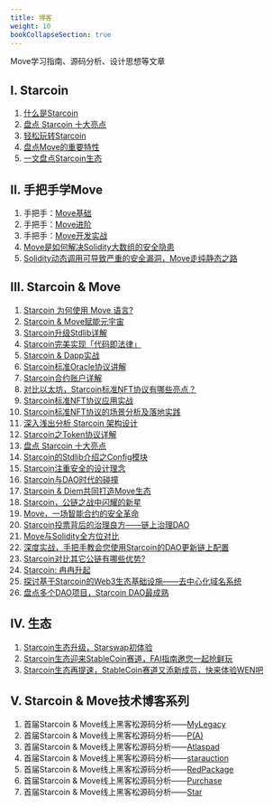 ```yaml
---
title: 博客
weight: 10
bookCollapseSection: true
---
```


Move学习指南、源码分析、设计思想等文章

<!--more-->


## I. Starcoin

1. [什么是Starcoin](https://starcoin.org/zh/developer/blog/what_is_starcoin)
1. [盘点 Starcoin 十大亮点](http://westar.io/blog/starcoin_features/)
1. [轻松玩转Starcoin](https://starcoin.org/zh/developer/blog/starcoin_stc_user)
1. [盘点Move的重要特性](https://starcoin.org/zh/developer/blog/starcoin_movelang)
1. [一文盘点Starcoin生态](https://starcoin.org/zh/developer/blog/starcoin_ecology)



## II. 手把手学Move

1. 手把手：[Move基础](https://move-book.com/cn/index.html)
2. 手把手：[Move进阶](https://starcoin.org/zh/developer/blog/move_advanced_tutorial/)
3. 手把手：[Move开发实战](https://starcoin.org/zh/developer/blog/move_development/)
3. [Move是如何解决Solidity大数组的安全隐患](https://starcoin.org/zh/developer/blog/move_big_vec/)
3. [Solidity动态调用可导致严重的安全漏洞，Move走纯静态之路](https://starcoin.org/zh/developer/blog/move_static/)



## III. Starcoin & Move

1. [Starcoin 为何使用 Move 语言?](https://starcoin.org/zh/developer/blog/starcoin_move_resource)
2. [Starcoin & Move赋能元宇宙](https://starcoin.org/zh/developer/blog/starcoin_metaverse)
3. [Starcoin升级Stdlib详解](https://starcoin.org/zh/developer/blog/starcoin_stdlib_upgrade)
4. [Starcoin完美实现「代码即法律」](https://starcoin.org/zh/developer/blog/starcoin_code_is_law)
5. [Starcoin & Dapp实战](https://starcoin.org/zh/developer/blog/starcoin_dapp)
6. [Starcoin标准Oracle协议讲解](https://starcoin.org/zh/developer/blog/starcoin_oracle_protocol)
7. [Starcoin合约账户详解](https://starcoin.org/zh/developer/blog/starcoin_contract_account)
8. [对比以太坊，Starcoin标准NFT协议有哪些亮点？](https://starcoin.org/zh/developer/blog/starcoin_nft_protocol)
9. [Starcoin标准NFT协议应用实战](https://starcoin.org/zh/developer/blog/starcoin_merkle_nft)
10. [Starcoin标准NFT协议的场景分析及落地实践](https://starcoin.org/zh/developer/blog/starcoin_nft_application)
11. [深入浅出分析 Starcoin 架构设计](http://westar.io/blog/starcoin_arch/)
12. [Starcoin之Token协议详解](https://starcoin.org/zh/developer/blog/starcoin_token_proto/)
13. [盘点 Starcoin 十大亮点](http://westar.io/blog/starcoin_features/)
14. [Starcoin的Stdlib介绍之Config模块](https://starcoin.org/zh/developer/blog/starcoin_stdlib_config/)
15. [Starcoin注重安全的设计理念](https://starcoin.org/zh/developer/blog/starcoin_safty/)
15. [Starcoin与DAO时代的碰撞](https://starcoin.org/zh/developer/blog/starcoin_dao_1/)
15. [Starcoin & Diem共同打造Move生态](https://starcoin.org/zh/developer/blog/starcoin_diem_move/)
15. [Starcoin，公链之战中闪耀的新星](https://starcoin.org/zh/developer/blog/starcoin_new_blockchain/)
15. [Move，一场智能合约的安全革命](https://starcoin.org/zh/developer/blog/move_safty/)
15. [Starcoin投票背后的治理良方——链上治理DAO](https://starcoin.org/zh/developer/blog/starcoin_dao_in_action/)
15. [Move与Solidity全方位对比](https://starcoin.org/zh/developer/blog/move_vs_solidity_1/)
15. [深度实战，手把手教会您使用Starcoin的DAO更新链上配置](https://starcoin.org/zh/developer/blog/starcoin_dao_update_config/)
15. [Starcoin对比其它公链有哪些优势?](https://starcoin.org/zh/developer/blog/starcoin_vs_other_blockchain/)
15. [Starcoin: 冉冉升起](https://starcoin.org/en/developer/blog/starcoin_rising_star/)
15. [探讨基于Starcoin的Web3生态基础设施——去中心化域名系统](https://starcoin.org/zh/developer/blog/starcoin_web3_dns/)
15. [盘点多个DAO项目，Starcoin DAO最成熟](https://starcoin.org/zh/developer/blog/starcoin_dao_2/)



## Ⅳ. 生态

1. [Starcoin生态升级，Starswap初体验](https://starcoin.org/zh/developer/blog/starcoin_starswap)
1. [Starcoin生态迎来StableCoin赛道，FAI指南邀您一起抢鲜玩](https://starcoin.org/zh/developer/blog/starcoin_fai)
1. [Starcoin生态再提速，StableCoin赛道又添新成员，快来体验WEN吧](https://starcoin.org/zh/developer/blog/starcoin_wenwen)



## Ⅴ. Starcoin & Move技术博客系列

1. 首届Starcoin & Move线上黑客松源码分析——[MyLegacy](https://starcoin.org/zh/developer/blog/move%E9%BB%91%E5%AE%A2%E6%9D%BE_mylegacy%E6%BA%90%E7%A0%81%E5%88%86%E6%9E%90/)
2. 首届Starcoin & Move线上黑客松源码分析——[P(A)](https://starcoin.org/zh/developer/blog/move%E9%BB%91%E5%AE%A2%E6%9D%BE_pa%E6%BA%90%E7%A0%81%E5%88%86%E6%9E%90/)
3. 首届Starcoin & Move线上黑客松源码分析——[Atlaspad](https://starcoin.org/zh/developer/blog/move_ido_atlaspad/)
4. 首届Starcoin & Move线上黑客松源码分析——[starauction](https://starcoin.org/zh/developer/blog/move_starauction/)
5. 首届Starcoin & Move线上黑客松源码分析——[RedPackage](https://starcoin.org/zh/developer/blog/move_redpackage/)
6. 首届Starcoin & Move线上黑客松源码分析——[Purchase](https://starcoin.org/zh/developer/blog/move_purchase/)
7. 首届Starcoin & Move线上黑客松源码分析——[Star](https://starcoin.org/zh/developer/blog/move_starstar/)

